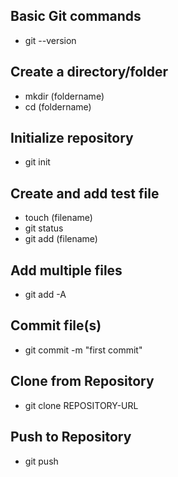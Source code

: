 ## Basic Git commands

- git --version

## Create a directory/folder

- mkdir (foldername)
- cd (foldername)

## Initialize repository

- git init 

## Create and add test file

- touch (filename)
- git status
- git add (filename)

## Add multiple files

- git add -A

## Commit file(s)

- git commit -m "first commit"

## Clone from Repository

- git clone REPOSITORY-URL

## Push to Repository

- git push
